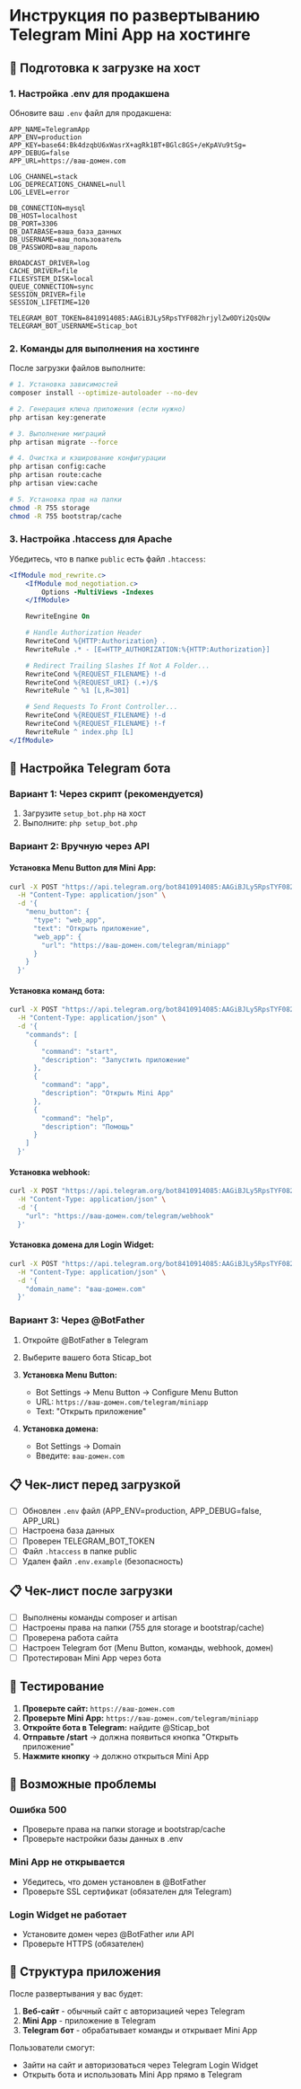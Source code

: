 # Инструкция по развертыванию Telegram Mini App на хостинге

## 🚀 Подготовка к загрузке на хост

### 1. Настройка .env для продакшена

Обновите ваш `.env` файл для продакшена:

```env
APP_NAME=TelegramApp
APP_ENV=production
APP_KEY=base64:Bk4dzqbU6xWasrX+agRk1BT+BGlc8GS+/eKpAVu9tSg=
APP_DEBUG=false
APP_URL=https://ваш-домен.com

LOG_CHANNEL=stack
LOG_DEPRECATIONS_CHANNEL=null
LOG_LEVEL=error

DB_CONNECTION=mysql
DB_HOST=localhost
DB_PORT=3306
DB_DATABASE=ваша_база_данных
DB_USERNAME=ваш_пользователь
DB_PASSWORD=ваш_пароль

BROADCAST_DRIVER=log
CACHE_DRIVER=file
FILESYSTEM_DISK=local
QUEUE_CONNECTION=sync
SESSION_DRIVER=file
SESSION_LIFETIME=120

TELEGRAM_BOT_TOKEN=8410914085:AAGiBJLy5RpsTYF082hrjylZw0DYi2QsQUw
TELEGRAM_BOT_USERNAME=Sticap_bot
```

### 2. Команды для выполнения на хостинге

После загрузки файлов выполните:

```bash
# 1. Установка зависимостей
composer install --optimize-autoloader --no-dev

# 2. Генерация ключа приложения (если нужно)
php artisan key:generate

# 3. Выполнение миграций
php artisan migrate --force

# 4. Очистка и кэширование конфигурации
php artisan config:cache
php artisan route:cache
php artisan view:cache

# 5. Установка прав на папки
chmod -R 755 storage
chmod -R 755 bootstrap/cache
```

### 3. Настройка .htaccess для Apache

Убедитесь, что в папке `public` есть файл `.htaccess`:

```apache
<IfModule mod_rewrite.c>
    <IfModule mod_negotiation.c>
        Options -MultiViews -Indexes
    </IfModule>

    RewriteEngine On

    # Handle Authorization Header
    RewriteCond %{HTTP:Authorization} .
    RewriteRule .* - [E=HTTP_AUTHORIZATION:%{HTTP:Authorization}]

    # Redirect Trailing Slashes If Not A Folder...
    RewriteCond %{REQUEST_FILENAME} !-d
    RewriteCond %{REQUEST_URI} (.+)/$
    RewriteRule ^ %1 [L,R=301]

    # Send Requests To Front Controller...
    RewriteCond %{REQUEST_FILENAME} !-d
    RewriteCond %{REQUEST_FILENAME} !-f
    RewriteRule ^ index.php [L]
</IfModule>
```

## 🤖 Настройка Telegram бота

### Вариант 1: Через скрипт (рекомендуется)

1. Загрузите `setup_bot.php` на хост
2. Выполните: `php setup_bot.php`

### Вариант 2: Вручную через API

#### Установка Menu Button для Mini App:

```bash
curl -X POST "https://api.telegram.org/bot8410914085:AAGiBJLy5RpsTYF082hrjylZw0DYi2QsQUw/setChatMenuButton" \
  -H "Content-Type: application/json" \
  -d '{
    "menu_button": {
      "type": "web_app",
      "text": "Открыть приложение",
      "web_app": {
        "url": "https://ваш-домен.com/telegram/miniapp"
      }
    }
  }'
```

#### Установка команд бота:

```bash
curl -X POST "https://api.telegram.org/bot8410914085:AAGiBJLy5RpsTYF082hrjylZw0DYi2QsQUw/setMyCommands" \
  -H "Content-Type: application/json" \
  -d '{
    "commands": [
      {
        "command": "start",
        "description": "Запустить приложение"
      },
      {
        "command": "app",
        "description": "Открыть Mini App"
      },
      {
        "command": "help",
        "description": "Помощь"
      }
    ]
  }'
```

#### Установка webhook:

```bash
curl -X POST "https://api.telegram.org/bot8410914085:AAGiBJLy5RpsTYF082hrjylZw0DYi2QsQUw/setWebhook" \
  -H "Content-Type: application/json" \
  -d '{
    "url": "https://ваш-домен.com/telegram/webhook"
  }'
```

#### Установка домена для Login Widget:

```bash
curl -X POST "https://api.telegram.org/bot8410914085:AAGiBJLy5RpsTYF082hrjylZw0DYi2QsQUw/setDomainName" \
  -H "Content-Type: application/json" \
  -d '{
    "domain_name": "ваш-домен.com"
  }'
```

### Вариант 3: Через @BotFather

1. Откройте @BotFather в Telegram
2. Выберите вашего бота Sticap_bot
3. **Установка Menu Button:**
   - Bot Settings → Menu Button → Configure Menu Button
   - URL: `https://ваш-домен.com/telegram/miniapp`
   - Text: "Открыть приложение"

4. **Установка домена:**
   - Bot Settings → Domain
   - Введите: `ваш-домен.com`

## 📋 Чек-лист перед загрузкой

- [ ] Обновлен `.env` файл (APP_ENV=production, APP_DEBUG=false, APP_URL)
- [ ] Настроена база данных
- [ ] Проверен TELEGRAM_BOT_TOKEN
- [ ] Файл `.htaccess` в папке public
- [ ] Удален файл `.env.example` (безопасность)

## 📋 Чек-лист после загрузки

- [ ] Выполнены команды composer и artisan
- [ ] Настроены права на папки (755 для storage и bootstrap/cache)
- [ ] Проверена работа сайта
- [ ] Настроен Telegram бот (Menu Button, команды, webhook, домен)
- [ ] Протестирован Mini App через бота

## 🔧 Тестирование

1. **Проверьте сайт:** `https://ваш-домен.com`
2. **Проверьте Mini App:** `https://ваш-домен.com/telegram/miniapp`
3. **Откройте бота в Telegram:** найдите @Sticap_bot
4. **Отправьте /start** → должна появиться кнопка "Открыть приложение"
5. **Нажмите кнопку** → должно открыться Mini App

## 🐛 Возможные проблемы

### Ошибка 500
- Проверьте права на папки storage и bootstrap/cache
- Проверьте настройки базы данных в .env

### Mini App не открывается
- Убедитесь, что домен установлен в @BotFather
- Проверьте SSL сертификат (обязателен для Telegram)

### Login Widget не работает
- Установите домен через @BotFather или API
- Проверьте HTTPS (обязателен)

## 📱 Структура приложения

После развертывания у вас будет:

1. **Веб-сайт** - обычный сайт с авторизацией через Telegram
2. **Mini App** - приложение в Telegram
3. **Telegram бот** - обрабатывает команды и открывает Mini App

Пользователи смогут:
- Зайти на сайт и авторизоваться через Telegram Login Widget
- Открыть бота и использовать Mini App прямо в Telegram
